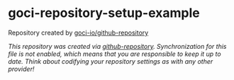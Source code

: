 # goci-repository-setup-example


Repository created by [goci-io/github-repository](https://github.com/goci-io/github-repository)

_This repository was created via [github-repository](https://github.com/goci-io/github-repository). Synchronization for this file is not enabled, which means that you are responsible to keep it up to date. Think about codifying your repository settings as with any other provider!_

